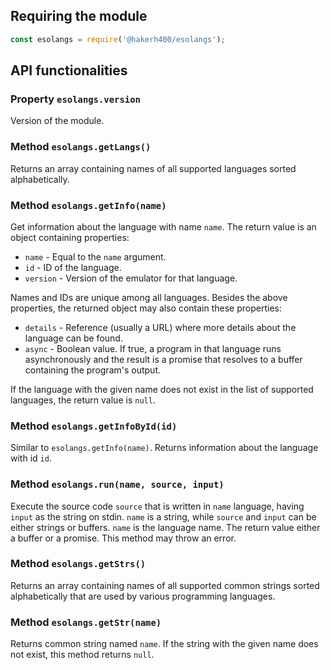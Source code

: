 ## Requiring the module

```js
const esolangs = require('@hakerh400/esolangs');
```

## API functionalities

### Property `esolangs.version`

Version of the module.

### Method `esolangs.getLangs()`

Returns an array containing names of all supported languages sorted alphabetically.

### Method `esolangs.getInfo(name)`

Get information about the language with name `name`. The return value is an object containing properties:

* `name` - Equal to the `name` argument.
* `id` - ID of the language.
* `version` - Version of the emulator for that language.

Names and IDs are unique among all languages. Besides the above properties, the returned object may also contain these properties:

* `details` - Reference (usually a URL) where more details about the language can be found.
* `async` - Boolean value. If true, a program in that language runs asynchronously and the result is a promise that resolves to a buffer containing the program's output.

If the language with the given name does not exist in the list of supported languages, the return value is `null`.

### Method `esolangs.getInfoById(id)`

Similar to `esolangs.getInfo(name)`. Returns information about the language with id `id`.

### Method `esolangs.run(name, source, input)`

Execute the source code `source` that is written in `name` language, having `input` as the string on stdin. `name` is a string, while `source` and `input` can be either strings or buffers. `name` is the language name. The return value either a buffer or a promise. This method may throw an error.

### Method `esolangs.getStrs()`

Returns an array containing names of all supported common strings sorted alphabetically that are used by various programming languages.

### Method `esolangs.getStr(name)`

Returns common string named `name`. If the string with the given name does not exist, this method returns `null`.